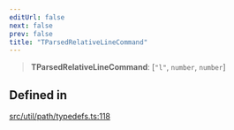 ```yaml
---
editUrl: false
next: false
prev: false
title: "TParsedRelativeLineCommand"
---
```


> **TParsedRelativeLineCommand**: [`"l"`, `number`, `number`]

## Defined in

[src/util/path/typedefs.ts:118](https://github.com/fabricjs/fabric.js/blob/v6.0.0-rc4/src/util/path/typedefs.ts#L118)
